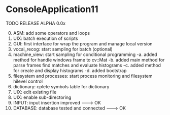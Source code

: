 # ConsoleApplication11
TODO RELEASE ALPHA 0.0x

0. ASM: add some operators and loops
1. UIX: batch execution of scripts
2. GUI: first interface for wrap the program and manage local version
3. vocal_recog: start sampling for batch (optional)
4. machine_view: start sampling for conditional programming
-a. added method for handle windows frame to cv::Mat
-b. added main method for parse frames find matches and evaluate histograms
-c. added method for create and display histograms
-d. added bootstrap
5. filesystem and processes: start process monitoring and filesystem hilevel control
6. dictionary: cplete symbols table for dictionary
7. UIX: edit existing file
8. UIX: enable sub-directoring
9. INPUT: input insertion improved ---> OK
10. DATABASE: database tested and connected ---> OK
